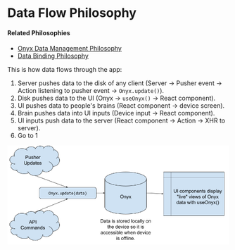 # Data Flow Philosophy

#### Related Philosophies
- [Onyx Data Management Philosophy](/contributingGuides/philosophies/ONYX-DATA-MANAGEMENT.md)
- [Data Binding Philosophy](/contributingGuides/philosophies/DATA-BINDING.md)

This is how data flows through the app:

1. Server pushes data to the disk of any client (Server -> Pusher event -> Action listening to pusher event -> `Onyx.update()`).
2. Disk pushes data to the UI (Onyx -> `useOnyx()` -> React component).
3. UI pushes data to people's brains (React component -> device screen).
4. Brain pushes data into UI inputs (Device input -> React component).
5. UI inputs push data to the server (React component -> Action -> XHR to server).
6. Go to 1

![New Expensify Data Flow Chart](/contributingGuides/philosophies/data_flow.png)
